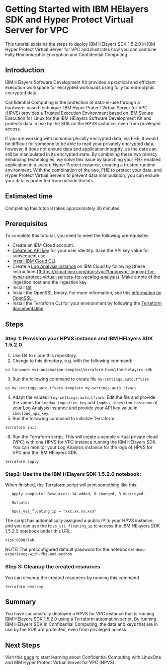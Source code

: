 # Getting Started with IBM HElayers SDK and Hyper Protect Virtual Server for VPC

This tutorial explains the steps to deploy IBM HElayers SDK 1.5.2.0 in IBM Hyper Protect Virtual Server for VPC and illustrates how you can combine Fully Homomorphic Encryption and Confidential Computing.

## Introduction

IBM HElayers Software Development Kit provides a practical and efficient execution workspace for encrypted workloads using fully homormorphic encrypted data. 

Confidential Computing is the protection of data-in-use through a hardware-based technique. IBM Hyper Protect Virtual Server for VPC (HPVS) provides a Trusted Execution Environment based on IBM Secure Execution for Linux for the IBM HElayers Software Development Kit and protects data in use by the SDK on the HPVS instance, even from privileged access.

If you are working with homomorphically encrypted data, via FHE, it would be difficult for someone to be able to read your privately encrypted data, however, it does not ensure data and application integrity, as the data can still be manipulated in its encrypted state.  By combining these two privacy enhancing technologies, we solve this issue by launching your FHE enabled application in a secure Hyper Protect instance, creating a trusted runtime environment.  With the combination of the two, FHE to protect your data, and Hyper Protect Virtual Servers to prevent data manipulation, you can ensure your data is protected from outside threats. 

## Estimated time

Completing this tutorial takes approximately 30 minutes.

## Prerequisites
To complete this tutorial, you need to meet the following prerequisites:

- Create an IBM Cloud account.
- [Create an API key](https://cloud.ibm.com/docs/account?topic=account-userapikey) for your user identity. Save the API key value for subsequent use.
- [Install IBM Cloud CLI](https://cloud.ibm.com/docs/cli?topic=cli-install-ibmcloud-cli).
- Create a [Log Analysis instance](https://cloud.ibm.com/catalog/services/logdna?callback=%2Fobserve%2Flogging%2Fcreate) on IBM Cloud by following [these instructions}(https://cloud.ibm.com/docs/vpc?topic=vpc-logging-for-hyper-protect-virtual-servers-for-vpc#log-analysis). Make a note of the ingestion host and the ingestion key.
- Install [Git](https://git-scm.com/downloads)
- Install the OpenSSL binary. For more information, see this [information on OpenSSL](https://github.com/ibm-hyper-protect/linuxone-vsi-automation-samples/tree/master/terraform-hpvs#openssl).
- Install the Terraform CLI for your environment by following the [Terraform documentation](https://developer.hashicorp.com/terraform).
  
## Steps
### Step 1: Provision your HPVS instance and IBM HElayers SDK 1.5.2.0
1. Use Git to clone this repository.
2. Change to this directory, e.g. with the following command:
```
cd linuxone-vsi-automation-samples\terraform-hpvs\fhe-helayers-sdk
```
3. Run the following command to create file `my-settings.auto.tfvars`
```
cp my-settings.auto.tfvars-template my-settings.auto.tfvars
```
4. Adapt the values in `my-settings.auto.tfvars`: Edit the file and provide the values for `logdna_ingestion_key` and `logdna_ingestion_hostname` of your Log Analysis instance and provide your API key value in `ibmcloud_api_key`.
5. Run the following command to initialize Terraform:
```
terraform init
```
6. Run the Terraform script. This will create a sample virtual private cloud (VPC) with one HPVS for VPC instance running the IBM HElayers SDK. You can monitor your Log Analysis instance for the logs of HPVS for VPC and the IBM HElayers SDK.
```
terraform apply
```

### Step2: Use the  the IBM HElayers SDK 1.5.2.0 notebook:
When finished, the Terraform script will print something like this:
```
   Apply complete! Resources: 14 added, 0 changed, 0 destroyed.

   Outputs:

   hpvs_vsi_floating_ip = "xxx.xx.xx.xxx"
```

The script has automatically assigned a public IP to your HPVS instance, and you can use the `hpvs_vsi_floating_ip` to access the IBM HElayers SDK 1.5.2.0 notebook under this URL:
```
<ip>:8888/lab
```

NOTE: The preconfigured default password for the notebook is `demo-experience-with-fhe-and-python`

### Step 3: Cleanup the created resources
You can cleanup the created resources by running this command
```
terraform destroy
```

## Summary
You have successfully deployed a HPVS for VPC instance that is running IBM HElayers SDK 1.5.2.0 using a Terraform automation script. By running IBM HElayers SDK in Confidential Computing, the data and keys that are in use by the SDK are protected, even from privileged access. 

## Next Steps
Visit this [page](https://cloud.ibm.com/docs/vpc?topic=vpc-about-se) to start learning about Confidential Computing with LinuxOne and IBM Hyper Protect Virtual Server for VPC (HPVS).
